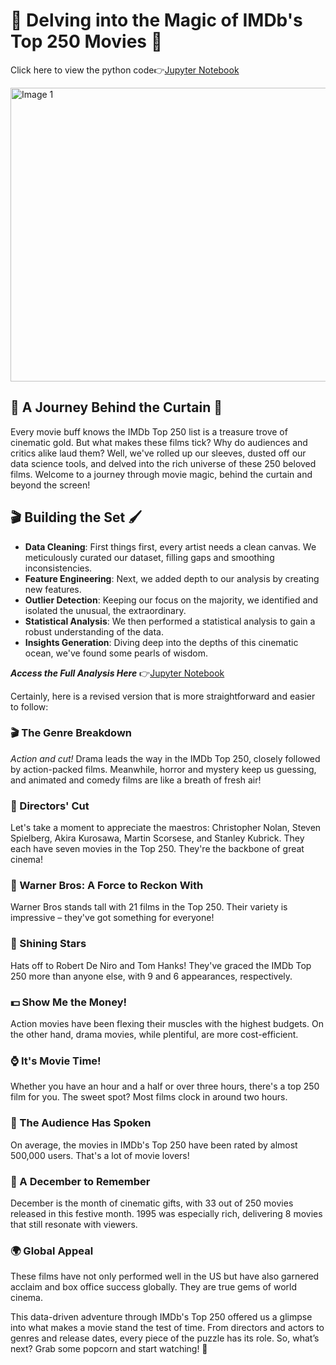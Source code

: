 # 🌟 Delving into the Magic of IMDb's Top 250 Movies 🎥

Click here to view the python code👉[Jupyter Notebook](https://github.com/mudit-mishra8/python-imdb-data-analysis/blob/main/IMDB_DATA_ANALYSIS_PYTHON.ipynb)

<img src="https://i0.wp.com/runpee.com/wp-content/uploads/2022/04/good-will-hunting_header.jpg?ssl=1" alt="Image 1" width="800" height="470">


## 🎩 A Journey Behind the Curtain 🍿

Every movie buff knows the IMDb Top 250 list is a treasure trove of cinematic gold. But what makes these films tick? Why do audiences and critics alike laud them? Well, we've rolled up our sleeves, dusted off our data science tools, and delved into the rich universe of these 250 beloved films. Welcome to a journey through movie magic, behind the curtain and beyond the screen!

## 🎬 Building the Set 🖌️

- **Data Cleaning**: First things first, every artist needs a clean canvas. We meticulously curated our dataset, filling gaps and smoothing inconsistencies.
- **Feature Engineering**: Next, we added depth to our analysis by creating new features.
- **Outlier Detection**: Keeping our focus on the majority, we identified and isolated the unusual, the extraordinary.
- **Statistical Analysis**: We then performed a statistical analysis to gain a robust understanding of the data.
- **Insights Generation**: Diving deep into the depths of this cinematic ocean, we've found some pearls of wisdom.

***Access the Full Analysis Here*** 👉[Jupyter Notebook](https://github.com/mudit-mishra8/python-imdb-data-analysis/blob/main/IMDB_DATA_ANALYSIS_PYTHON.ipynb)

Certainly, here is a revised version that is more straightforward and easier to follow:

### 🎬 The Genre Breakdown

*Action and cut!* Drama leads the way in the IMDb Top 250, closely followed by action-packed films. Meanwhile, horror and mystery keep us guessing, and animated and comedy films are like a breath of fresh air!

### 🎥 Directors' Cut

Let's take a moment to appreciate the maestros: Christopher Nolan, Steven Spielberg, Akira Kurosawa, Martin Scorsese, and Stanley Kubrick. They each have seven movies in the Top 250. They're the backbone of great cinema!

### 🏢 Warner Bros: A Force to Reckon With

Warner Bros stands tall with 21 films in the Top 250. Their variety is impressive – they've got something for everyone!

### 🌟 Shining Stars

Hats off to Robert De Niro and Tom Hanks! They've graced the IMDb Top 250 more than anyone else, with 9 and 6 appearances, respectively.

### 💵 Show Me the Money!

Action movies have been flexing their muscles with the highest budgets. On the other hand, drama movies, while plentiful, are more cost-efficient.

### ⌚ It's Movie Time!

Whether you have an hour and a half or over three hours, there's a top 250 film for you. The sweet spot? Most films clock in around two hours.

### 📢 The Audience Has Spoken

On average, the movies in IMDb's Top 250 have been rated by almost 500,000 users. That's a lot of movie lovers!

### 📅 A December to Remember

December is the month of cinematic gifts, with 33 out of 250 movies released in this festive month. 1995 was especially rich, delivering 8 movies that still resonate with viewers.

### 🌍 Global Appeal

These films have not only performed well in the US but have also garnered acclaim and box office success globally. They are true gems of world cinema.

This data-driven adventure through IMDb's Top 250 offered us a glimpse into what makes a movie stand the test of time. From directors and actors to genres and release dates, every piece of the puzzle has its role. So, what’s next? Grab some popcorn and start watching! 🍿

